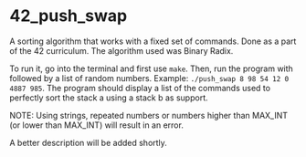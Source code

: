 # 42_push_swap
A sorting algorithm that works with a fixed set of commands. Done as a part of the 42 curriculum.
The algorithm used was Binary Radix.

To run it, go into the terminal and first use ```make```. Then, run the program with followed by a list of random numbers. Example: ```./push_swap 8 98 54 12 0 4887 985```. The program should display a list of the commands used to perfectly sort the stack a using a stack b as support.

NOTE: Using strings, repeated numbers or numbers higher than MAX_INT (or lower than MAX_INT) will result in an error.

A better description will be added shortly.
